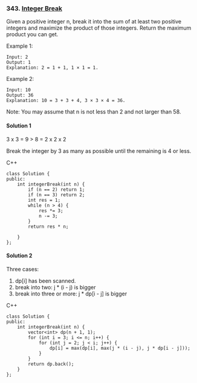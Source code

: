 ### 343\. [Integer Break](https://leetcode.com/problems/integer-break/)

Given a positive integer n, break it into the sum of at least two positive integers and maximize the product of those integers. Return the maximum product you can get.

Example 1:
```
Input: 2
Output: 1
Explanation: 2 = 1 + 1, 1 × 1 = 1.
```
Example 2:
```
Input: 10
Output: 36
Explanation: 10 = 3 + 3 + 4, 3 × 3 × 4 = 36.
```
Note: You may assume that n is not less than 2 and not larger than 58.

#### Solution 1

3 x 3 = 9 > 8 = 2 x 2 x 2

Break the integer by 3 as many as possible until the remaining is 4 or less.

C++

```
class Solution {
public:
    int integerBreak(int n) {
        if (n == 2) return 1;
        if (n == 3) return 2;
        int res = 1;
        while (n > 4) {
            res *= 3;
            n -= 3;
        }
        return res * n;
        
    }
};
```

#### Solution 2

Three cases: 
1. dp[i] has been scanned.
2. break into two: j * (i - j) is bigger
3. break into three or more: j * dp[i - j] is bigger

C++

```
class Solution {
public:
    int integerBreak(int n) {
        vector<int> dp(n + 1, 1);
        for (int i = 3; i <= n; i++) {
            for (int j = 2; j < i; j++) {
                dp[i] = max(dp[i], max(j * (i - j), j * dp[i - j]));
            }
        }
        return dp.back();
    }
};
```
